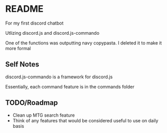 # README

For my first discord chatbot

Utlizing discord.js and discord.js-commando

One of the functions was outputting navy copypasta. I deleted it to make it more formal


## Self Notes

discord.js-commando is a framework for discord.js

Essentially, each command feature is in the commands folder


## TODO/Roadmap

* Clean up MTG search feature
* Think of any features that would be considered useful to use on daily basis
